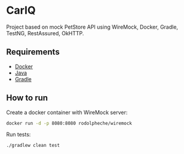 # CarIQ

Project based on mock PetStore API using WireMock, Docker, Gradle, TestNG, RestAssured, OkHTTP.

## Requirements

- [Docker](https://www.docker.com/)
- [Java](https://www.oracle.com/java/technologies/javase-downloads.html)
- [Gradle](https://gradle.org/)

## How to run
Create a docker container with WireMock server:
```bash
docker run -d -p 8080:8080 rodolpheche/wiremock
```
Run tests:
```bash
./gradlew clean test
```
